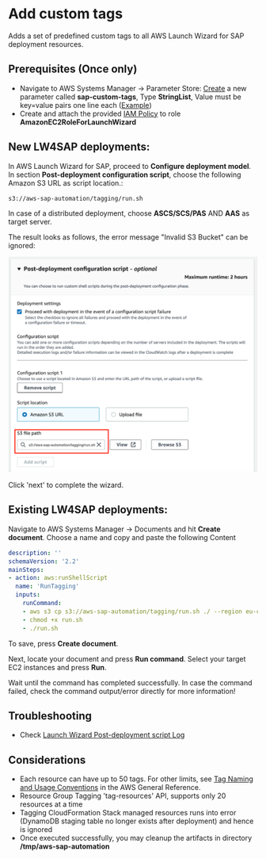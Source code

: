 # Add custom tags

Adds a set of predefined custom tags to all AWS Launch Wizard for SAP deployment resources.

## Prerequisites (Once only)

- Navigate to AWS Systems Manager -> Parameter Store: [Create](https://console.aws.amazon.com/systems-manager/parameters/aws/create) a new parameter called **sap-custom-tags**, Type **StringList**, Value must be key=value pairs one line each ([Example](customtags.txt))
- Create and attach the provided [IAM Policy](iam_policy.json) to role **AmazonEC2RoleForLaunchWizard**

## New LW4SAP deployments:

In AWS Launch Wizard for SAP, proceed to **Configure deployment model**. 
In section **Post-deployment configuration script**, choose the following Amazon S3 URL as script location.:

```bash
s3://aws-sap-automation/tagging/run.sh
```

In case of a distributed deployment, choose **ASCS/SCS/PAS** AND **AAS** as target server. 

The result looks as follows, the error message "Invalid S3 Bucket" can be ignored:

![image](lw_post_script.png)

Click 'next' to complete the wizard.

## Existing LW4SAP deployments:

Navigate to AWS Systems Manager → Documents and hit **Create document**. Choose a name and copy and paste the following Content

```yml
description: ''
schemaVersion: '2.2'
mainSteps:
- action: aws:runShellScript
  name: 'RunTagging'
  inputs:
    runCommand:
    - aws s3 cp s3://aws-sap-automation/tagging/run.sh ./ --region eu-central-1
    - chmod +x run.sh
    - ./run.sh
```

To save, press **Create document**.  

Next, locate your document and press **Run command**. Select your target EC2 instances and press **Run**.

Wait until the command has completed successfully. In case the command failed, check the command output/error directly for more information!

## Troubleshooting

- Check [Launch Wizard Post-deployment script Log](https://docs.aws.amazon.com/launchwizard/latest/userguide/launch-wizard-sap-troubleshooting.html#launch-wizard-sap-troubleshooting-scripts)

## Considerations

- Each resource can have up to 50 tags. For other limits, see [Tag Naming and Usage Conventions](https://docs.aws.amazon.com/tag-editor/latest/userguide/tagging.html#tag-conventions) in the AWS General Reference.
- Resource Group Tagging 'tag-resources' API, supports only 20 resources at a time
- Tagging CloudFormation Stack managed resources runs into error (DynamoDB staging table no longer exists after deployment) and hence is ignored
- Once executed successfully, you may cleanup the artifacts in directory **/tmp/aws-sap-automation**